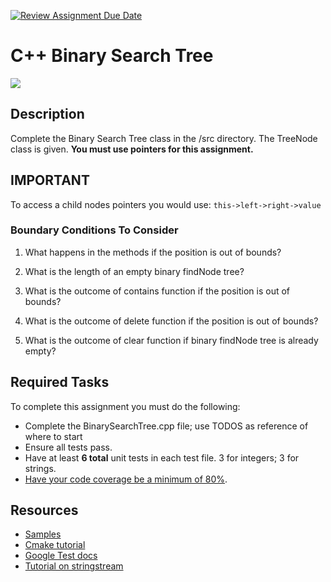 [![Review Assignment Due Date](https://classroom.github.com/assets/deadline-readme-button-24ddc0f5d75046c5622901739e7c5dd533143b0c8e959d652212380cedb1ea36.svg)](https://classroom.github.com/a/hquDyUnh)
# C++ Binary Search Tree

<img src="https://docs.csgrader.org/files/readme/BST.svg" height="auto" width="auto" style="border-radius:3%">

## Description
Complete the Binary Search Tree class in the /src directory. The TreeNode class is given.
**You must use pointers for this assignment.**

## IMPORTANT
To access a child nodes pointers you would use:
```this->left->right->value```

### Boundary Conditions To Consider

1. What happens in the methods if the position is out of bounds?

2. What is the length of an empty binary findNode tree?

3. What is the outcome of contains function if the position is out of bounds?

4. What is the outcome of delete function if the position is out of bounds?

5. What is the outcome of clear function if binary findNode tree is already empty?

## Required Tasks
To complete this assignment you must do the following:

- Complete the BinarySearchTree.cpp file; use TODOS as reference of where to start
- Ensure all tests pass.
- Have at least **6 total** unit tests in each test file. 3 for integers; 3 for strings.
- [Have your code coverage be a minimum of 80%](https://www.jetbrains.com/help/idea/running-test-with-coverage.html#run-config-with-coverage).



## Resources
- [Samples](https://github.com/google/googletest/tree/main/googletest/samples)
- [Cmake tutorial](https://cmake.org/cmake/help/latest/guide/tutorial/index.html)
- [Google Test docs](https://google.github.io/googletest/quickstart-cmake.html)
- [Tutorial on stringstream](https://www.softwaretestinghelp.com/stringstream-class-in-cpp/)
